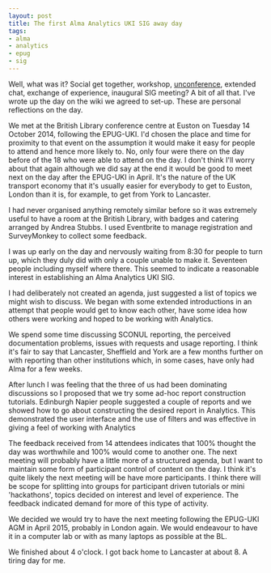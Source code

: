 ```yaml
---
layout: post
title: The first Alma Analytics UKI SIG away day 
tags:
- alma
- analytics
- epug
- sig
---
```


Well, what was it? Social get together, workshop,
[unconference](http://en.wikipedia.org/wiki/Unconference), extended
chat, exchange of experience, inaugural SIG meeting? A bit of all that.
I've wrote up the day on the wiki we agreed to set-up. These are personal
reflections on the day.

<!--more-->

We met at the British Library conference centre at Euston on Tuesday 14
October 2014, following the EPUG-UKI. I'd chosen the place and time for
proximity to that event on the assumption it would make it easy for people
to attend and hence more likely to. No, only four were there on the day
before of the 18 who were able to attend on the day. I don't think I'll
worry about that again although we did say at the end it would be good
to meet next on the day after the EPUG-UKI in April. It's the nature of
the UK transport economy that it's usually easier for everybody to get
to Euston, London than it is, for example, to get from York to Lancaster.

I had never organised anything remotely similar before so it was extremely
useful to have a room at the British Library, with badges and catering
arranged by Andrea Stubbs. I used Eventbrite to manage registration and
SurveyMonkey to collect some feedback.

I was up early on the day and nervously waiting from 8:30 for people
to turn up, which they duly did with only a couple unable to make
it. Seventeen people including myself where there. This seemed to indicate
a reasonable interest in establishing an Alma Analytics UKI SIG.

I had deliberately not created an agenda, just suggested a list of topics
we might wish to discuss. We began with  some extended introductions in
an attempt that people would get to know each other, have some idea how
others were working and hoped to be working with Analytics.

We spend some time discussing SCONUL reporting, the perceived
documentation problems, issues with requests and usage reporting.
I think it's fair to say that Lancaster, Sheffield and York are a few
months further on with reporting than other institutions which, in some
cases, have only had Alma for a few weeks. 

After lunch I was feeling that the three of us had been dominating
discussions so I proposed that we try some ad-hoc report construction
tutorials. Edinburgh Napier people suggested a couple of reports and we
showed how to go about constructing the desired report in Analytics. This
demonstrated the user interface and the use of filters and was effective
in giving a feel of working with Analytics

The feedback received from 14 attendees indicates that 100% thought the
day was worthwhile and 100% would come to another one. The next meeting
will probably have a little more of a structured agenda, but I want to
maintain some form of participant control of content on the day. I think
it's quite likely the next meeting will be have more participants. I
think there will be scope for splitting into groups for participant
driven tutorials or mini 'hackathons', topics decided on interest and
level of experience. The feedback indicated demand for more of this type
of activity.

We decided we would try to have the next meeting following the EPUG-UKI
AGM in April 2015, probably in London again. We would endeavour to have
it in a computer lab or with as many laptops as possible at the BL.

We finished about 4 o'clock. I got back home to Lancaster at about 8. A
tiring day for me.


